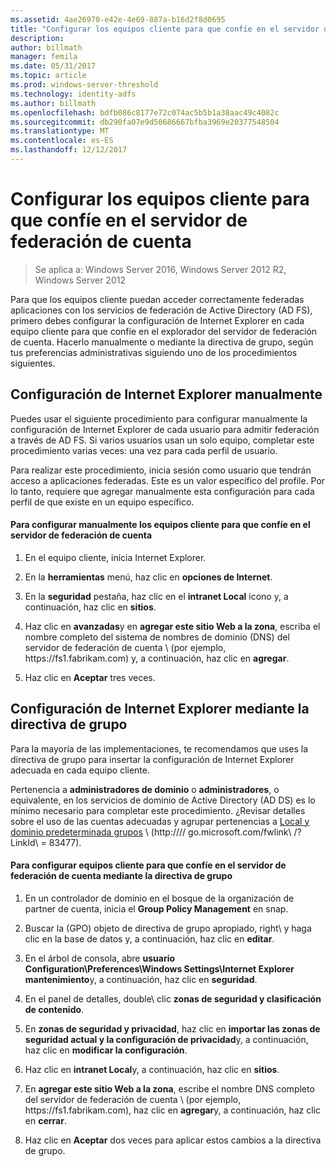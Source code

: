 ```yaml
---
ms.assetid: 4ae26970-e42e-4e69-887a-b16d2f8d0695
title: "Configurar los equipos cliente para que confíe en el servidor de federación de cuenta"
description: 
author: billmath
manager: femila
ms.date: 05/31/2017
ms.topic: article
ms.prod: windows-server-threshold
ms.technology: identity-adfs
ms.author: billmath
ms.openlocfilehash: bdfb086c8177e72c074ac5b5b1a38aac49c4082c
ms.sourcegitcommit: db290fa07e9d50686667bfba3969e20377548504
ms.translationtype: MT
ms.contentlocale: es-ES
ms.lasthandoff: 12/12/2017
---
```

# <a name="configure-client-computers-to-trust-the-account-federation-server"></a>Configurar los equipos cliente para que confíe en el servidor de federación de cuenta

>Se aplica a: Windows Server 2016, Windows Server 2012 R2, Windows Server 2012

Para que los equipos cliente puedan acceder correctamente federadas aplicaciones con los servicios de federación de Active Directory \(AD FS\), primero debes configurar la configuración de Internet Explorer en cada equipo cliente para que confíe en el explorador del servidor de federación de cuenta. Hacerlo manualmente o mediante la directiva de grupo, según tus preferencias administrativas siguiendo uno de los procedimientos siguientes.  
  
## <a name="configuring-internet-explorer-settings-manually"></a>Configuración de Internet Explorer manualmente  
Puedes usar el siguiente procedimiento para configurar manualmente la configuración de Internet Explorer de cada usuario para admitir federación a través de AD FS. Si varios usuarios usan un solo equipo, completar este procedimiento varias veces: una vez para cada perfil de usuario.  
  
Para realizar este procedimiento, inicia sesión como usuario que tendrán acceso a aplicaciones federadas. Este es un valor específico del profile\. Por lo tanto, requiere que agregar manualmente esta configuración para cada perfil de que existe en un equipo específico.  
  
#### <a name="to-manually-configure-client-computers-to-trust-the-account-federation-server"></a>Para configurar manualmente los equipos cliente para que confíe en el servidor de federación de cuenta  
  
1.  En el equipo cliente, inicia Internet Explorer.  
  
2.  En la **herramientas** menú, haz clic en **opciones de Internet**.  
  
3.  En la **seguridad** pestaña, haz clic en el **intranet Local** icono y, a continuación, haz clic en **sitios**.  
  
4.  Haz clic en **avanzadas**y en **agregar este sitio Web a la zona**, escriba el nombre completo del sistema de nombres de dominio \(DNS\) del servidor de federación de cuenta \ (por ejemplo, https:\/\/fs1.fabrikam.com\) y, a continuación, haz clic en **agregar**.  
  
5.  Haz clic en **Aceptar** tres veces.  
  
## <a name="configuring-internet-explorer-settings-by-using-group-policy"></a>Configuración de Internet Explorer mediante la directiva de grupo  
Para la mayoría de las implementaciones, te recomendamos que uses la directiva de grupo para insertar la configuración de Internet Explorer adecuada en cada equipo cliente.  
  
Pertenencia a **administradores de dominio** o **administradores**, o equivalente, en los servicios de dominio de Active Directory \(AD DS\) es lo mínimo necesario para completar este procedimiento.  ¿Revisar detalles sobre el uso de las cuentas adecuadas y agrupar pertenencias a [Local y dominio predeterminada grupos](https://go.microsoft.com/fwlink/?LinkId=83477) \ (http:///\/ go.microsoft.com\/fwlink\ /? LinkId\ = 83477\).   
  
#### <a name="to-configure-client-computers-to-trust-the-account-federation-server-by-using-group-policy"></a>Para configurar equipos cliente para que confíe en el servidor de federación de cuenta mediante la directiva de grupo  
  
1.  En un controlador de dominio en el bosque de la organización de partner de cuenta, inicia el **Group Policy Management** en snap\.  
  
2.  Buscar la \(GPO\) objeto de directiva de grupo apropiado, right\ y haga clic en la base de datos y, a continuación, haz clic en **editar**.  
  
3.  En el árbol de consola, abre **usuario Configuration\\Preferences\\Windows Settings\\Internet Explorer mantenimiento**y, a continuación, haz clic en **seguridad**.  
  
4.  En el panel de detalles, double\ clic **zonas de seguridad y clasificación de contenido**.  
  
5.  En **zonas de seguridad y privacidad**, haz clic en **importar las zonas de seguridad actual y la configuración de privacidad**y, a continuación, haz clic en **modificar la configuración**.  
  
6.  Haz clic en **intranet Local**y, a continuación, haz clic en **sitios**.  
  
7.  En **agregar este sitio Web a la zona**, escribe el nombre DNS completo del servidor de federación de cuenta \ (por ejemplo, https:\/\/fs1.fabrikam.com\), haz clic en **agregar**y, a continuación, haz clic en **cerrar**.  
  
8.  Haz clic en **Aceptar** dos veces para aplicar estos cambios a la directiva de grupo.  
  
